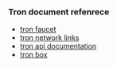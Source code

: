 ### Tron document refenrece

- [tron faucet](https://shasta.tronex.io/)
- [tron network links](https://developers.tron.network/docs/networks)
- [tron api documentation](https://developers.tron.network/reference/background)
- [tron box](https://developers.tron.network/reference/what-is-tronbox)
